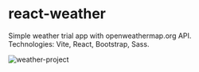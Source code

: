 # react-weather

Simple weather trial app with openweathermap.org API.
<br>
Technologies: Vite, React, Bootstrap, Sass. 
<br>

![weather-project](https://user-images.githubusercontent.com/100379574/207050665-c99e2223-55ee-4dc6-90fc-7bbef162e1af.png)
